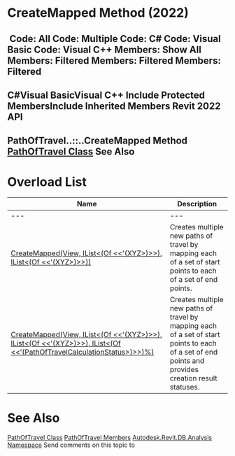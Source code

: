 # CreateMapped Method (2022)

﻿
 Code: All Code: Multiple Code: C# Code: Visual Basic Code: Visual C++  Members: Show All Members: Filtered Members: Filtered Members: Filtered   
---  
C#Visual BasicVisual C++
Include Protected MembersInclude Inherited Members
Revit 2022 API  
---  
PathOfTravel..::..CreateMapped Method   
[PathOfTravel Class](99c2bb04-151f-c325-84b2-40dee81447d6.md "PathOfTravel Class") See Also  
---  
# Overload List
| Name | Description |
| --- | --- |
| --- | --- | --- |
| [CreateMapped(View, IList<(Of <<'(XYZ>)>>), IList<(Of <<'(XYZ>)>>))](6f5db888-f724-7dfa-1c54-944d1ae69649.md "CreateMapped Method \(View, IList\(XYZ\), IList\(XYZ\)\)") | Creates multiple new paths of travel by mapping each of a set of start points to each of a set of end points. |
| [CreateMapped(View, IList<(Of <<'(XYZ>)>>), IList<(Of <<'(XYZ>)>>), IList<(Of <<'(PathOfTravelCalculationStatus>)>>)%)](7832628a-bd44-7b03-2037-e73ee3e3e8a5.md "CreateMapped Method \(View, IList\(XYZ\), IList\(XYZ\), IList\(PathOfTravelCalculationStatus\)\)") | Creates multiple new paths of travel by mapping each of a set of start points to each of a set of end points and provides creation result statuses. |

# See Also
[PathOfTravel Class](99c2bb04-151f-c325-84b2-40dee81447d6.md "PathOfTravel Class")
[PathOfTravel Members](7163bc65-8439-5eed-dcff-af13710b6de2.md "PathOfTravel Members")
[Autodesk.Revit.DB.Analysis Namespace](958e2e12-587d-f188-5d7b-f13d7dbfdf48.md "Autodesk.Revit.DB.Analysis Namespace")
Send comments on this topic to 